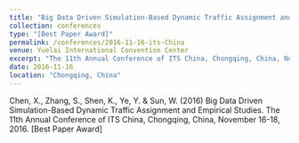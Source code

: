 ```yaml
---
title: "Big Data Driven Simulation-Based Dynamic Traffic Assignment and Empirical Studies"
collection: conferences
type: "[Best Paper Award]"
permalink: /conferences/2016-11-16-its-China
venue: Yuelai International Convention Center
excerpt: "The 11th Annual Conference of ITS China, Chongqing, China, November 16-18, 2016."
date: 2016-11-16
location: "Chongqing, China"
---
```


Chen, X., Zhang, S., Shen, K., Ye, Y. & Sun, W. (2016) Big Data Driven Simulation-Based Dynamic Traffic Assignment and Empirical Studies. The 11th Annual Conference of ITS China, Chongqing, China, November 16-18, 2016. [Best Paper Award]
